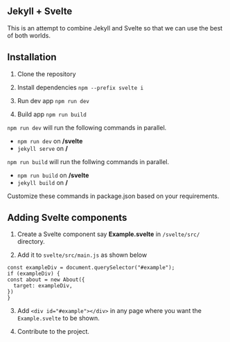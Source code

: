 ## Jekyll + Svelte

This is an attempt to combine Jekyll and Svelte so that we can use the best of both worlds.

## Installation

1. Clone the repository

2. Install dependencies `npm --prefix svelte i`

3. Run dev app `npm run dev`

4. Build app `npm run build`

`npm run dev` will run the following commands in parallel.

- `npm run dev` on **/svelte**
- `jekyll serve` on **/**

`npm run build` will run the follwing commands in parallel.

- `npm run build` on **/svelte**
- `jekyll build` on **/**

Customize these commands in package.json based on your requirements.

## Adding Svelte components

1. Create a Svelte component say **Example.svelte** in `/svelte/src/` directory.

2. Add it to `svelte/src/main.js` as shown below

```
const exampleDiv = document.querySelector("#example");
if (exampleDiv) {
const about = new About({
  target: exampleDiv,
})
}
```

3. Add `<div id="#example"></div>` in any page where you want the `Example.svelte` to be shown.

4. Contribute to the project.
